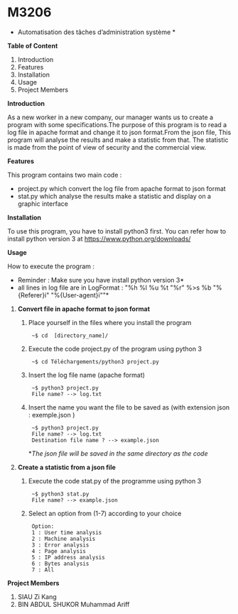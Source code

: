 # M3206
* Automatisation des tâches d’administration système *


**Table of Content**
	
1. Introduction
1. Features
1. Installation 
1. Usage
1. Project Members

**Introduction**
	
As a new worker in a new company, our manager wants us to create a program with some specifications.The purpose of this program is to read a log file in apache format and change it to json format.From the json file, This program will analyse the results and make a statistic from that. The statistic is made from the point of view of security and the commercial view.

**Features**

This program contains two main code :
		
* project.py which convert the log file from apache format to json format
* stat.py which analyse the results make a statistic and display on a graphic interface

**Installation**

To use this program, you have to install python3 first. You can refer how to install python version 3 at https://www.python.org/downloads/  

**Usage**

How to execute the program :

* Reminder : Make sure you have install python version 3*
* all lines in log file are in LogFormat : "%h %l %u %t \"%r\" %>s %b \"%{Referer}i\" \"%{User-agent}i\""*

1. **Convert file in apache format to json format**
    1. Place yourself in the files where you install the program
            
            ~$ cd  [directory_name]/
    1. Execute the code project.py of the program using python 3 

            ~$ cd Téléchargements/python3 project.py
    1. Insert the log file name (apache format) 

            ~$ python3 project.py
            File name? --> log.txt
    1. Insert the name you want the file to be saved as (with extension json : exemple.json )
        
            ~$ python3 project.py
            File name? --> log.txt
            Destination file name ? --> example.json
        **The json file will be saved in the same directory as the code* 
1. **Create a statistic from a json file**
    1. Execute the code stat.py of the programme using python 3 
			
			~$ python3 stat.py
            File name? --> example.json
	1. Select an option from (1-7) according to your choice
	
			Option:
			1 : User time analysis
			2 : Machine analysis
			3 : Error analysis
			4 : Page analysis
			5 : IP address analysis
			6 : Bytes analysis
			7 : All
**Project Members**
1. SIAU Zi Kang
1. BIN ABDUL SHUKOR Muhammad Ariff
